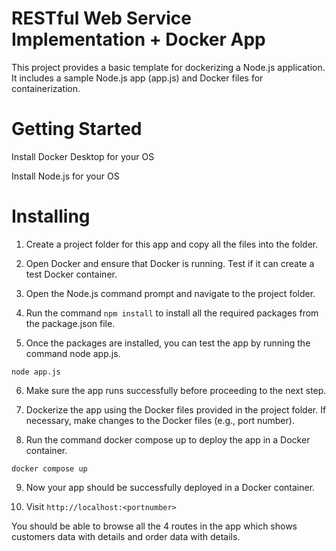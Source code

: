 # RESTful Web Service Implementation + Docker App

This project provides a basic template for dockerizing a Node.js application. It includes a sample Node.js app (app.js) and Docker files for containerization.

# Getting Started

Install Docker Desktop for your OS

Install Node.js for your OS

# Installing

1. Create a project folder for this app and copy all the files into the folder.

2. Open Docker and ensure that Docker is running. Test if it can create a test Docker container.

3. Open the Node.js command prompt and navigate to the project folder.

4. Run the command ```npm install``` to install all the required packages from the package.json file.

5. Once the packages are installed, you can test the app by running the command node app.js.

```node app.js```

6. Make sure the app runs successfully before proceeding to the next step.

7. Dockerize the app using the Docker files provided in the project folder. If necessary, make changes to the Docker files (e.g., port number).

8. Run the command docker compose up to deploy the app in a Docker container.

```docker compose up```

9. Now your app should be successfully deployed in a Docker container.

10. Visit ```http://localhost:<portnumber>```

You should be able to browse all the 4 routes in the app which shows customers data with details and order data with details.
